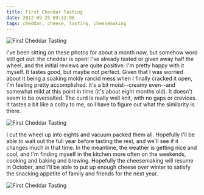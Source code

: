 ```yaml
---
title: First Cheddar Tasting
date: 2012-09-25 09:32:00
tags: cheddar, cheese, tasting, cheesemaking
---
```



![First Cheddar Tasting](/7819999662.jpg)

I've been sitting on these photos for about a month now, but somehow word still got out: the cheddar is open! I've already tasted or given away half the wheel, and the initial reviews are quite positive. I'm pretty happy with it myself. It tastes good, but maybe not perfect. Given that I was worried about it being a soaking moldy rancid mess when I finally cracked it open, I'm feeling pretty accomplished. It's a bit moist--creamy even--and somewhat mild at this point in time (it's about eight months old). It doesn't seem to be oversalted. The curd is really well knit, with no gaps or crevices. It tastes a bit like a colby to me, so I have to figure out what the similarity is there.

![First Cheddar Tasting](/7819974674.jpg)

I cut the wheel up into eights and vacuum packed them all. Hopefully I'll be able to wait out the full year before tasting the rest, and we'll see if it changes much in that time. In the meantime, the weather is getting nice and cool, and I'm finding myself in the kitchen more often on the weekends, cooking and baking and brewing. Hopefully the cheesemaking will resume in October, and I'll be able to put up enough cheese over winter to satisfy the snacking appetite of family and friends for the next year.

![First Cheddar Tasting](/7820045254.jpg)
